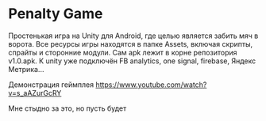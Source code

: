 # Penalty Game
Простенькая игра на Unity для Android, где целью является забить мяч в ворота. 
Все ресурсы игры находятся в папке Assets, включая скрипты, спрайты и сторонние модули.
Сам apk лежит в корне репозитория v1.0.apk.
К unity уже подключён  FB analytics, one signal, firebase, Яндекс Метрика...

Демонстрация геймплея https://www.youtube.com/watch?v=s_aAZurGcRY

Мне стыдно за это, но пусть будет
